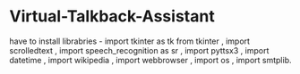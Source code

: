 # Virtual-Talkback-Assistant
have to install librabries - import tkinter as tk from tkinter , import scrolledtext  , import speech_recognition as sr , import pyttsx3 , import datetime , import wikipedia  , import webbrowser , import os , import smtplib.
